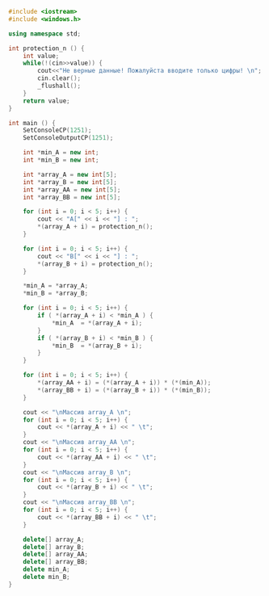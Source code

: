 ﻿```c++
#include <iostream>
#include <windows.h>

using namespace std;

int protection_n () {
	int value;
	while(!(cin>>value)) {
		cout<<"Не верные данные! Пожалуйста вводите только цифры! \n";
		cin.clear();
		_flushall();
	}
	return value;
}

int main () {
	SetConsoleCP(1251);
	SetConsoleOutputCP(1251);

	int *min_A = new int;
	int *min_B = new int;

	int *array_A = new int[5];
	int *array_B = new int[5];
	int *array_AA = new int[5];
	int *array_BB = new int[5];

	for (int i = 0; i < 5; i++) {
		cout << "A[" << i << "] : ";
		*(array_A + i) = protection_n();
	}

	for (int i = 0; i < 5; i++) {
		cout << "B[" << i << "] : ";
		*(array_B + i) = protection_n();
	}

	*min_A = *array_A;
	*min_B = *array_B;

	for (int i = 0; i < 5; i++) {
		if ( *(array_A + i) < *min_A ) {
			*min_A  = *(array_A + i);
		}
		if ( *(array_B + i) < *min_B ) {
			*min_B  = *(array_B + i);
		}
	}

	for (int i = 0; i < 5; i++) {
		*(array_AA + i) = (*(array_A + i)) * (*(min_A));
		*(array_BB + i) = (*(array_B + i)) * (*(min_B));
	}

	cout << "\nМассив array_A \n";
	for (int i = 0; i < 5; i++) {
		cout << *(array_A + i) << " \t";
	}
	cout << "\nМассив array_AA \n";
	for (int i = 0; i < 5; i++) {
		cout << *(array_AA + i) << " \t";
	}
	cout << "\nМассив array_B \n";
	for (int i = 0; i < 5; i++) {
		cout << *(array_B + i) << " \t";
	}
	cout << "\nМассив array_BB \n";
	for (int i = 0; i < 5; i++) {
		cout << *(array_BB + i) << " \t";
	}

	delete[] array_A;
	delete[] array_B;
	delete[] array_AA;
	delete[] array_BB;
	delete min_A;
	delete min_B;
}

```
